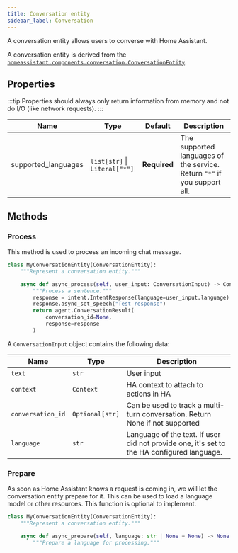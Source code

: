 ```yaml
---
title: Conversation entity
sidebar_label: Conversation
---
```


A conversation entity allows users to converse with Home Assistant.

A conversation entity is derived from the  [`homeassistant.components.conversation.ConversationEntity`](https://github.com/home-assistant/core/blob/dev/homeassistant/components/conversation/entity.py).

## Properties

:::tip
Properties should always only return information from memory and not do I/O (like network requests).
:::

| Name | Type | Default | Description
| ---- | ---- | ------- | -----------
| supported_languages | `list[str]` \| `Literal["*"]` | **Required** | The supported languages of the service. Return `"*"` if you support all.

## Methods

### Process

This method is used to process an incoming chat message.

```python
class MyConversationEntity(ConversationEntity):
    """Represent a conversation entity."""

    async def async_process(self, user_input: ConversationInput) -> ConversationResult:
        """Process a sentence."""
        response = intent.IntentResponse(language=user_input.language)
        response.async_set_speech("Test response")
        return agent.ConversationResult(
            conversation_id=None,
            response=response
        )
```

A `ConversationInput` object contains the following data:

| Name | Type | Description
| ---- | ---- | -----------
| `text` | `str` | User input
| `context` | `Context` | HA context to attach to actions in HA
| `conversation_id` | `Optional[str]` | Can be used to track a multi-turn conversation. Return None if not supported
| `language` | `str` | Language of the text. If user did not provide one, it's set to the HA configured language.

### Prepare

As soon as Home Assistant knows a request is coming in, we will let the conversation entity prepare for it. This can be used to load a language model or other resources. This function is optional to implement.

```python
class MyConversationEntity(ConversationEntity):
    """Represent a conversation entity."""

    async def async_prepare(self, language: str | None = None) -> None:
        """Prepare a language for processing."""
```
